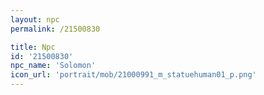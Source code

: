 ```yaml
---
layout: npc
permalink: /21500830

title: Npc
id: '21500830'
npc_name: 'Solomon'
icon_url: 'portrait/mob/21000991_m_statuehuman01_p.png'
---
```

